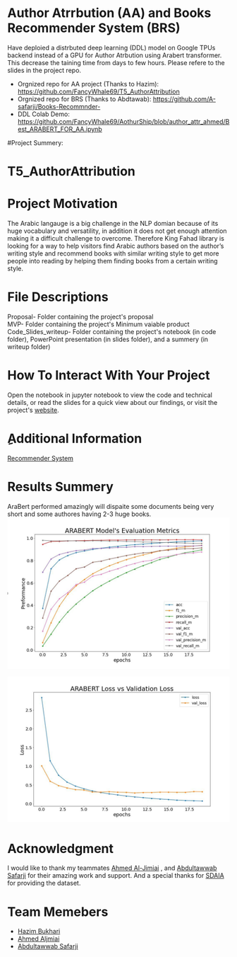# Author Atrrbution (AA) and Books Recommender System (BRS)
Have deploied a distrbuted deep learning (DDL) model on Google TPUs backend instead of a GPU for Author Atrbution using Arabert transformer. This decrease the taining time from days to few hours. Please refere to the slides in the project repo.

* Orgnized repo for AA project (Thanks to Hazim): https://github.com/FancyWhale69/T5_AuthorAttribution
* Orgnized repo for BRS (Thanks to Abdtawab): https://github.com/A-safarji/Books-Recommnder-
* DDL Colab Demo: https://github.com/FancyWhale69/AothurShip/blob/author_attr_ahmed/Best_ARABERT_FOR_AA.ipynb

#Project Summery:
# T5_AuthorAttribution

# Project Motivation  
The Arabic langauge is a big challenge in the NLP domian because of its huge vocabulary and versatility, in addition it does not get enough attention making it a difficult challenge to overcome. Therefore King Fahad library is looking for a way to help visitors find Arabic authors based on the author’s writing style and recommend books with similar writing style to get more people into reading by helping them finding books from a certain writing style.  

# File Descriptions  
Proposal- Folder containing the project's proposal  
MVP- Folder containing the project's Minimum vaiable product  
Code_Slides_writeup- Folder containing the project's notebook (in code folder), PowerPoint presentation (in slides folder), and a summery (in writeup folder)

# How To Interact With Your Project  
Open the notebook in jupyter notebook to view the code and technical details, or read the slides for a quick view about our findings, or visit the project's [website](https://share.streamlit.io/a-safarji/books-recommnder-/main/basedon_user.py).  

# ِAdditional Information  
[Recommender System](https://github.com/A-safarji/Books-Recommnder-)


# Results Summery  
AraBert performed amazingly will dispaite some documents being very short and some authores having 2-3 huge books.  
![dash](https://github.com/FancyWhale69/T5_AuthorAttribution/raw/main/aa1.PNG)  

![dash2](https://github.com/FancyWhale69/T5_AuthorAttribution/raw/main/aa2.PNG)  

# Acknowledgment  
I would like to thank my teammates [Ahmed Al-Jimiai](https://github.com/AAljmiai)  , and [Abdultawwab Safarji](https://github.com/A-safarji) for their amazing work and support.
And a special thanks for [SDAIA](https://sourceforge.net/projects/tashkeela/) for providing the dataset.

# Team Memebers
* [Hazim Bukhari](https://github.com/FancyWhale69)  
* [Ahmed Aljmiai](https://github.com/AAljmiai)  
* [Abdultawwab Safarji](https://github.com/A-safarji)
